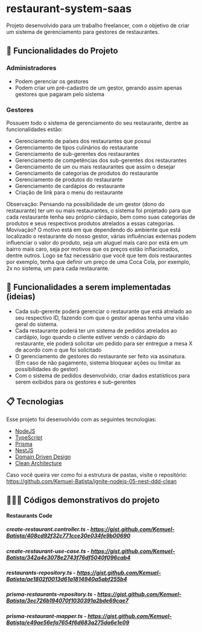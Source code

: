 # restaurant-system-saas

Projeto desenvolvido para um trabalho freelancer, com o objetivo de criar um sistema de gerenciamento para gestores de restaurantes.

## 🚀 Funcionalidades do Projeto

### Administradores

- Podem gerenciar os gestores
- Podem criar um pré-cadastro de um gestor, gerando assim apenas gestores que pagaram pelo sistema

### Gestores
Possuem todo o sistema de gerenciamento do seu restaurante, dentre as funcionalidades estão:

- Gerenciamento de países dos restaurantes que possui
- Gerenciamento de tipos culinários do restaurante
- Gerenciamento de sub-gerentes dos restaurantes
- Gerenciamento de competências dos sub-gerentes dos restaurantes
- Gerenciamento de um ou mais restaurantes que assim o desejar
- Gerenciamento de categorias de produtos do restaurante
- Gerenciamento de produtos do restaurante
- Gerenciamento de cardápios do restaurante
- Criação de link para o menu do restaurante

Observação: 
  Pensando na possibilidade de um gestor (dono do restaurante) ter um ou mais restaurantes, o sistema foi projetado para que cada restaurante tenha seu próprio cárdapio, bem como suas categorias de produtos e seus respectivos produtos atrelados a essas categorias. 
  Movivação? O motivo está em que dependendo do ambiente que está localizado o restaurante do nosso gestor, várias influências externas podem influenciar o valor do produto, seja um aluguel mais caro por está em um bairro mais caro, seja por motivos que os preços estão inflacionados, dentre outros.
  Logo se faz necessário que você que tem dois restaurantes por exemplo, tenha que definir um preço de uma Coca Cola, por exemplo, 2x no sistema, um para cada restaurante.
  
## 💌 Funcionalidades a serem implementadas (ideias)

- Cada sub-gerente poderá gerenciar o restaurante que está atrelado ao seu respectivo ID, fazendo com que o gestor apenas tenha uma visão geral do sistema.
- Cada restaurante poderá ter um sistema de pedidos atrelados ao cardápio, logo quando o cliente estiver vendo o cárdapio do restaurante, ele poderá solicitar um pedido para ser entregue a mesa X de acordo com o que foi solicitado
- O gerenciamento de gestores do restaurante ser feito via assinatura. (Em caso de não pagamento, sistema bloquear ações ou limitar as possibilidades do gestor)
- Com o sistema de pedidos desenvolvido, criar dados estatísticos para serem exibidos para os gestores e sub-gerentes

## 📋 Tecnologias

Esse projeto foi desenvolvido com as seguintes tecnologias:

- [NodeJS](https://nodejs.org/en/)
- [TypeScript](https://www.typescriptlang.org/)
- [Prisma](https://www.prisma.io/)
- [NestJS](https://docs.nestjs.com/)
- [Domain Driven Design](https://en.wikipedia.org/wiki/Domain-driven_design)
- [Clean Architecture](https://fullcycle.com.br/o-que-e-clean-architecture/)

Caso você queira ver como foi a estrutura de pastas, visite o repositório: https://github.com/Kemuel-Batista/ignite-nodejs-05-nest-ddd-clean

## 👨🏽‍💻 Códigos demonstrativos do projeto

#### Restaurants Code

##### create-restaurant.controller.ts - https://gist.github.com/Kemuel-Batista/408cd92f32c771cce30e034fe9b00690
##### create-restaurant-use-case.ts - https://gist.github.com/Kemuel-Batista/342a4e3078e2743f76df5040f096cab4
##### restaurants-repository.ts - https://gist.github.com/Kemuel-Batista/ae1802f0013d61a1814940a5abf255b4
##### prisma-restaurants-repository.ts - https://gist.github.com/Kemuel-Batista/3ec726b194070f1030391a2bde69cae7
##### prisma-restaurant-mapper.ts - https://gist.github.com/Kemuel-Batista/e49ae56efa7654f6d683a275da6e1e09
